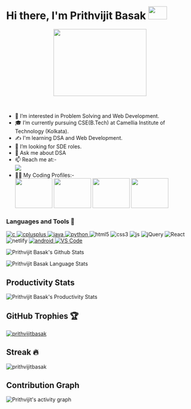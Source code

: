 # Hi there, I'm Prithvijit Basak <img src="https://media.giphy.com/media/hvRJCLFzcasrR4ia7z/giphy.gif" width="50px" height="35px">
<p align="center"><img align="center" width="250" height="180" src=https://c.tenor.com/_DOBjnGspYAAAAAC/code-coding.gif"></p>
 
<br/>
   

- 👀 I’m interested in Problem Solving and Web Development.
- 🎓 I’m currently pursuing CSE(B.Tech) at Camellia Institute of Technology (Kolkata).
- ✍️ I'm learning DSA and Web Development.
- 💞️ I’m looking for SDE roles.
- 💬 Ask me about DSA 
- 📫 Reach me at:-
<br /> [<img src="https://img.shields.io/badge/LinkedIn-0077B5?style=for-the-badge&logo=linkedin&logoColor=white" />](https://www.linkedin.com/in/prithvijit-basak-4217461b6/)
- :technologist: My Coding Profiles:-
<br/> [<img height="80" width="100" src="https://news.itmo.ru/images/news/big/917925.jpg"/>](https://codeforces.com/profile/prithvijitbasak) [<img height="80" width="100" src="https://static.tildacdn.com/tild3234-6137-4038-b336-326164306631/leetcode_logo.png"/>](https://leetcode.com/prithvijitbasak/) [<img height="80" width="100" src="https://static.startuptalky.com/2021/04/codechef-logo-startuptalky.jpg"/>](https://www.codechef.com/users/pbasak) [<img height="80" width="100" src="https://img.atcoder.jp/assets/atcoder.png"/>](https://atcoder.jp/users/prithvijitbasak)
<h3 align="left">Languages and Tools 🚀</h3>
<p align="left"> 
<a href="https://www.cprogramming.com/" target="_blank"> <img src="https://img.shields.io/badge/C-00599C?style=for-the-badge&logo=c&logoColor=white" alt="c"/> </a> 
<a href="https://www.w3schools.com/cpp/" target="_blank"> <img src="https://img.shields.io/badge/C%2B%2B-00599C?style=for-the-badge&logo=c%2B%2B&logoColor=white" alt="cplusplus" /> </a> 
<a href="https://www.java.com" target="_blank"> <img src="https://img.shields.io/badge/Java-ED8B00?style=for-the-badge&logo=java&logoColor=white" alt="java"/> </a> 
<a href="https://www.python.org" target="_blank"> <img src="https://img.shields.io/badge/Python-3776AB?style=for-the-badge&logo=python&logoColor=white" alt="python"/> </a> 
<img src="https://img.shields.io/badge/HTML5-E34F26?style=for-the-badge&logo=html5&logoColor=white" alt="html5"/>
<img src="https://img.shields.io/badge/CSS3-1572B6?style=for-the-badge&logo=css3&logoColor=white" alt="css3"/>
<img src="https://img.shields.io/badge/JavaScript-F7DF1E?style=for-the-badge&logo=javascript&logoColor=black" alt="js"/>
<img src="https://img.shields.io/badge/jQuery-0769AD?style=for-the-badge&logo=jquery&logoColor=white" alt="jQuery"/>
<img src="https://img.shields.io/badge/React-20232A?style=for-the-badge&logo=react&logoColor=61DAFB" alt="React"/>
  <img src="https://img.shields.io/badge/Netlify-00C7B7?style=for-the-badge&logo=netlify&logoColor=white" alt="netlify"/>
<a href="https://developer.android.com" target="_blank"> <img src="https://img.shields.io/badge/Android-3DDC84?style=for-the-badge&logo=android&logoColor=white" alt="android"/> </a> 
<a href="https://git-scm.com/" target="_blank"> <img src="https://img.shields.io/badge/Git-F05032?style=for-the-badge&logo=git&logoColor=white" alt="VS Code"/> </a> 

</p>
   
![Prithvijit Basak's Github Stats](https://github-readme-stats.vercel.app/api?username=prithvijitbasak&show_icons=true&include_all_commits=true&theme=gruvbox)

![Prithvijit Basak Language Stats](https://github-readme-stats.vercel.app/api/top-langs/?username=prithvijitbasak&layout=compact&theme=gruvbox)
## Productivity Stats
![Prithvijit Basak's Productivity Stats](https://github-profile-summary-cards.vercel.app/api/cards/profile-details?username=prithvijitbasak&theme=monokai)

## GitHub Trophies 🏆
  
<p align="left"> <a href="https://github.com/ryo-ma/github-profile-trophy"><img src="https://github-profile-trophy.vercel.app/?username=prithvijitbasak" alt="prithvijitbasak" /></a> </p>

## Streak ️‍🔥

<p><img align="center" src="https://github-readme-streak-stats.herokuapp.com/?user=prithvijitbasak&" alt="prithvijitbasak" /></p>

## Contribution Graph

![Prithvijit's activity graph](https://activity-graph.herokuapp.com/graph?username=prithvijitbasak&theme=gruvbox)
